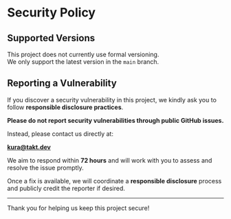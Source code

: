 # Security Policy

## Supported Versions

This project does not currently use formal versioning.  
We only support the latest version in the `main` branch.

## Reporting a Vulnerability

If you discover a security vulnerability in this project, we kindly ask you to follow **responsible disclosure practices**.

**Please do not report security vulnerabilities through public GitHub issues.**

Instead, please contact us directly at:

**kura@takt.dev**

We aim to respond within **72 hours** and will work with you to assess and resolve the issue promptly.

Once a fix is available, we will coordinate a **responsible disclosure** process and publicly credit the reporter if desired.

---

Thank you for helping us keep this project secure!
